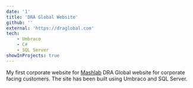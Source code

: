 ```yaml
---
date: '1'
title: 'DRA Global Website'
github: ''
external: 'https://draglobal.com'
tech:
    - Umbraco
    - C#
    - SQL Server
showInProjects: true
---
```


My first corporate website for [Mashlab]('http://mashlab.co.za') DRA Global website for corporate facing customers. The site has been built using Umbraco and SQL Server.

